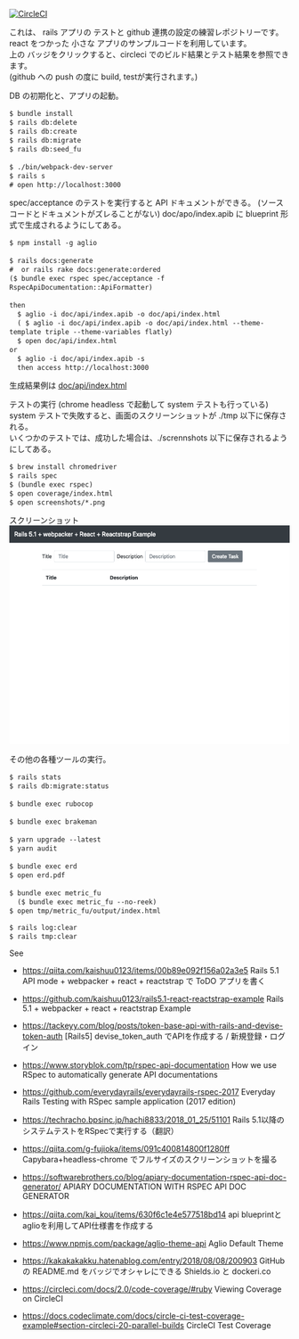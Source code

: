 
[![CircleCI](https://circleci.com/gh/katoy/rails_react_tutorial.svg?style=svg)](https://circleci.com/gh/katoy/rails_react_tutorial)

これは、 rails アプリの テストと github 連携の設定の練習レポジトリーです。  
react をつかった 小さな アプリのサンプルコードを利用しています。  
上の バッジをクリックすると、circleci でのビルド結果とテスト結果を参照できます。  
(github への push の度に build, testが実行されます。)  

DB の初期化と、アプリの起動。

```
$ bundle install
$ rails db:delete
$ rails db:create
$ rails db:migrate
$ rails db:seed_fu

$ ./bin/webpack-dev-server
$ rails s
# open http://localhost:3000
```

spec/acceptance のテストを実行すると API ドキュメントができる。
(ソースコードとドキュメントがズレることがない)
doc/apo/index.apib に blueprint 形式で生成されるようにしてある。

```
$ npm install -g aglio

$ rails docs:generate  
#  or rails rake docs:generate:ordered
($ bundle exec rspec spec/acceptance -f RspecApiDocumentation::ApiFormatter)

then
  $ aglio -i doc/api/index.apib -o doc/api/index.html
  ( $ aglio -i doc/api/index.apib -o doc/api/index.html --theme-template triple --theme-variables flatly)
  $ open doc/api/index.html
or
  $ aglio -i doc/api/index.apib -s
  then access http://localhost:3000
```

生成結果例は [doc/api/index.html](https://htmlpreview.github.io/?https://github.com/katoy/rails_react_tutorial/blob/master/doc/api/index.html)


テストの実行 (chrome headless で起動して system テストも行っている)  
system テストで失敗すると、画面のスクリーンショットが ./tmp 以下に保存される。  
いくつかのテストでは、成功した場合は、./scrennshots 以下に保存されるようにしてある。

```
$ brew install chromedriver
$ rails spec
$ (bundle exec rspec)
$ open coverage/index.html
$ open screenshots/*.png
```

スクリーンショット
![screenshots/home.png](screenshots/home.png)


その他の各種ツールの実行。

```
$ rails stats
$ rails db:migrate:status

$ bundle exec rubocop

$ bundle exec brakeman

$ yarn upgrade --latest
$ yarn audit

$ bundle exec erd
$ open erd.pdf

$ bundle exec metric_fu
  ($ bundle exec metric_fu --no-reek)
$ open tmp/metric_fu/output/index.html
```

```
$ rails log:clear
$ rails tmp:clear
```

See
- https://qiita.com/kaishuu0123/items/00b89e092f156a02a3e5
  Rails 5.1 API mode + webpacker + react + reactstrap で ToDO アプリを書く  

- https://github.com/kaishuu0123/rails5.1-react-reactstrap-example
  Rails 5.1 + webpacker + react + reactstrap Example

- https://tackeyy.com/blog/posts/token-base-api-with-rails-and-devise-token-auth
  [Rails5] devise_token_auth でAPIを作成する / 新規登録・ログイン  

- https://www.storyblok.com/tp/rspec-api-documentation
  How we use RSpec to automatically generate API documentations

- https://github.com/everydayrails/everydayrails-rspec-2017
  Everyday Rails Testing with RSpec sample application (2017 edition)

- https://techracho.bpsinc.jp/hachi8833/2018_01_25/51101
  Rails 5.1以降のシステムテストをRSpecで実行する（翻訳）

- https://qiita.com/g-fujioka/items/091c400814800f1280ff
  Capybara+headless-chrome でフルサイズのスクリーンショットを撮る

- https://softwarebrothers.co/blog/apiary-documentation-rspec-api-doc-generator/
  APIARY DOCUMENTATION WITH RSPEC API DOC GENERATOR

- https://qiita.com/kai_kou/items/630f6c1e4e577518bd14
  api blueprintとaglioを利用してAPI仕様書を作成する

- https://www.npmjs.com/package/aglio-theme-api
  Aglio Default Theme  

- https://kakakakakku.hatenablog.com/entry/2018/08/08/200903
  GitHub の README.md をバッジでオシャレにできる Shields.io と dockeri.co  

- https://circleci.com/docs/2.0/code-coverage/#ruby
  Viewing Coverage on CircleCI  

- https://docs.codeclimate.com/docs/circle-ci-test-coverage-example#section-circleci-20-parallel-builds
  CircleCI Test Coverage  
